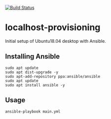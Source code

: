 [![Build Status](https://travis-ci.org/onsentamago/localhost-provision.svg?branch=master)](https://travis-ci.org/onsentamago/localhost-provision)

# localhost-provisioning

Initial setup of Ubuntu18.04 desktop with Ansible.

## Installing Ansible

```shell
sudo apt update
sudo apt dist-upgrade -y
sudo apt-add-repository ppa:ansible/ansible
sudo apt update
sudo apt install ansible -y
`````

## Usage

`````
ansible-playbook main.yml
`````
